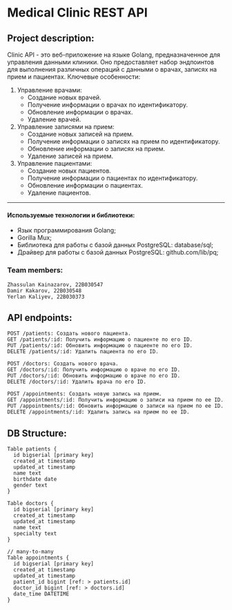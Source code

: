 # Medical Clinic REST API

## Project description:
Clinic API - это веб-приложение на языке Golang, предназначенное для управления данными клиники. Оно предоставляет набор эндпоинтов для выполнения различных операций с данными о врачах, записях на прием и пациентах.
Ключевые особенности: 
 1. Управление врачами:  
    * Создание новых врачей.  
    * Получение информации о врачах по идентификатору.  
    * Обновление информации о врачах.  
    * Удаление врачей.  
2. Управление записями на прием:  
    * Создание новых записей на прием.  
    * Получение информации о записях на прием по идентификатору.  
    * Обновление информации о записях на прием.  
    * Удаление записей на прием.  
3. Управление пациентами:  
    * Создание новых пациентов.  
    * Получение информации о пациентах по идентификатору.  
    * Обновление информации о пациентах.  
    * Удаление пациентов.  

---

####  Используемые технологии и библиотеки:  
  -  Язык программирования Golang; 
  -  Gorilla Mux;  
  -  Библиотека для работы с базой данных PostgreSQL: database/sql;  
  -  Драйвер для работы с базой данных PostgreSQL: github.com/lib/pq;  


### Team members:

```
Zhassulan Kainazarov, 22B030547
Damir Kakarov, 22B030548
Yerlan Kaliyev, 22B030373
```


## API endpoints:

```
POST /patients: Создать нового пациента.
GET /patients/:id: Получить информацию о пациенте по его ID.
PUT /patients/:id: Обновить информацию о пациенте по его ID.
DELETE /patients/:id: Удалить пациента по его ID.

POST /doctors: Создать нового врача.
GET /doctors/:id: Получить информацию о враче по его ID.
PUT /doctors/:id: Обновить информацию о враче по его ID.
DELETE /doctors/:id: Удалить врача по его ID.

POST /appointments: Создать новую запись на прием.
GET /appointments/:id: Получить информацию о записи на прием по ее ID.
PUT /appointments/:id: Обновить информацию о записи на прием по ее ID.
DELETE /appointments/:id: Удалить запись на прием по ее ID.
```

## DB Structure:

```
Table patients {
  id bigserial [primary key]
  created_at timestamp
  updated_at timestamp
  name text
  birthdate date
  gender text
}

Table doctors {
  id bigserial [primary key]
  created_at timestamp
  updated_at timestamp
  name text
  specialty text
}

// many-to-many
Table appointments {
  id bigserial [primary key]
  created_at timestamp
  updated_at timestamp
  patient_id bigint [ref: > patients.id]
  doctor_id bigint [ref: > doctors.id]
  date_time DATETIME
}
```